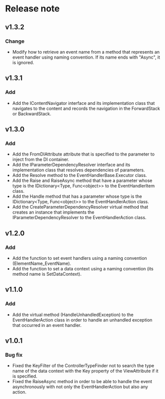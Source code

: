 # Release note

## v1.3.2

### Change

- Modify how to retrieve an event name from a method that represents an event handler using naming convention. If its name ends with "Async", it is ignored.

## v1.3.1

### Add

- Add the IContentNavigator interface and its implementation class that navigates to the content and records the navigation in the ForwardStack or BackwardStack.

## v1.3.0

### Add

- Add the FromDIAttribute attribute that is specified to the parameter to inject from the DI container.
- Add the IParameterDependencyResolver interface and its implementation class that resolves dependencies of parameters.
- Add the Resolve method to the EventHandlerBase.Executor class.
- Add the Raise and RaiseAsync method that have a parameter whose type is the IDictionary<Type, Func&lt;object&gt;> to the EventHandlerItem class.
- Add the Handle method that has a parameter whose type is the IDictionary<Type, Func&lt;object&gt;> to the EventHandlerAction class.
- Add the CreateParameterDependencyResolver virtual method that creates an instance that implements the IParameterDependencyResolver to the EventHandlerAction class.

## v1.2.0

### Add

- Add the function to set event handlers using a naming convention (ElementName_EventName).
- Add the function to set a data context using a naming convention (its method name is SetDataContext).

## v1.1.0

### Add

- Add the virtual method (HandleUnhandledException) to the EventHandlerAction class in order to handle an unhandled exception that occurred in an event handler.

## v1.0.1

### Bug fix

- Fixed the KeyFilter of the ControllerTypeFinder not to search the type name of the data context with the Key property of the ViewAttribute if it is specified.
- Fixed the RaiseAsync method in order to be able to handle the event asynchronously with not only the EventHandlerAction but also any action.